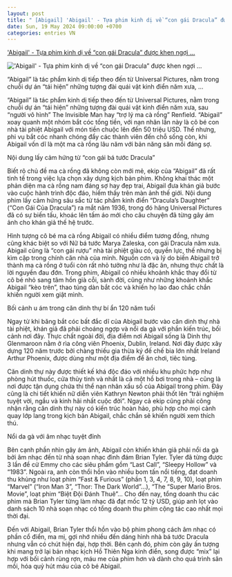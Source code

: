 ```yaml
---
layout: post
title: " [Abigail] 'Abigail' - Tựa phim kinh dị về “con gái Dracula” được khen ngợi ..."
date: Sun, 19 May 2024 09:00:00 +0700
categories: entries VN
---
```

['Abigail' - Tựa phim kinh dị về “con gái Dracula” được khen ngợi ...](https://dep.com.vn/abigail-tua-phim-kinh-di-ve-con-gai-dracula-duoc-khen-ngoi/)

!['Abigail' - Tựa phim kinh dị về “con gái Dracula” được khen ngợi ...](https://dep.com.vn/wp-content/uploads/2024/05/anh-dai-dien-5.png)

“Abigail” là tác phẩm kinh dị tiếp theo đến từ Universal Pictures, nằm trong chuỗi dự án “tái hiện” những tượng đài quái vật kinh điển năm xưa, ...

“Abigail” là tác phẩm kinh dị tiếp theo đến từ Universal Pictures, nằm trong chuỗi dự án “tái hiện” những tượng đài quái vật kinh điển năm xưa, sau “người vô hình” The Invisible Man hay “trợ lý ma cà rồng” Renfield. “Abigail” xoay quanh một nhóm bắt cóc tống tiền, với nạn nhân lần này là cô bé con nhà tài phiệt Abigail với món tiền chuộc lên đến 50 triệu USD. Thế nhưng, phi vụ bắt cóc nhanh chóng đẩy các thành viên đến chỗ sống còn, khi Abigail vốn dĩ là một ma cà rồng lâu năm với bản năng săn mồi đáng sợ.

Nội dung lấy cảm hứng từ “con gái bá tước Dracula”

Biết rõ chủ đề ma cà rồng đã không còn mới mẻ, ekip của “Abigail” đã rất tinh tế trong việc lựa chọn xây dựng kịch bản phim. Không khai thác một phản diện ma cà rồng nam đáng sợ hay đẹp trai, Abigail đưa khán giả bước vào cuộc hành trình độc đáo, hiếm thấy trên màn ảnh thế giới. Nội dung phim lấy cảm hứng sâu sắc từ tác phẩm kinh điển “Dracula’s Daughter” (“Con Gái Của Dracula”) ra mắt năm 1936, trong đó hãng Universal Pictures đã có sự biến tấu, khoác lên tấm áo mới cho câu chuyện đã từng gây ám ảnh cho khán giả thế hệ trước.

Hình tượng cô bé ma cà rồng Abigail có nhiều điểm tương đồng, nhưng cũng khác biệt so với Nữ bá tước Marya Zaleska, con gái Dracula năm xưa. Abigail cũng là “con gái rượu” nhà tài phiệt giàu có, quyền lực, thế nhưng bị kìm cặp trong chính căn nhà của mình. Nguồn cơn và lý do biến Abigail trở thành ma cà rồng ở tuổi còn rất nhỏ tưởng như là đặc ân, nhưng thực chất là lời nguyền đau đớn. Trong phim, Abigail có nhiều khoảnh khắc thay đổi từ cô bé nhỏ sang tâm hồn già cỗi, sành đời, cũng như những khoảnh khắc Abigail “kèo trên”, thao túng dàn bắt cóc và khiến họ lao đao chắc chắn khiến người xem giật mình.

Bối cảnh u ám trong căn dinh thự bí ẩn 120 năm tuổi

Ngay từ khi băng bắt cóc bất đắc dĩ của Abigail bước vào căn dinh thự nhà tài phiệt, khán giả đã phải choáng ngợp và nổi da gà với phần kiến trúc, bối cảnh nơi đây. Thực chất ngoài đời, địa điểm nơi Abigail sống là Dinh thự Glenmaroon nằm ở rìa công viên Phoenix, Dublin, Ireland. Nơi đây được xây dựng 120 năm trước bởi chàng thiếu gia thừa ký đế chế bia lớn nhất Ireland Arthur Phoenix, được dùng như một địa điểm để ăn chơi, tiêc tùng.

Căn dinh thự này được thiết kế khá độc đáo với nhiều khu phức hợp như phòng hút thuốc, cửa thủy tinh và nhất là cả một hồ bơi trong nhà – cũng là nơi được tận dụng chứa thi thể nạn nhân xấu số của Abigail trong phim. Đây cũng là chi tiết khiến nữ diễn viên Kathryn Newton phải thốt lên “trải nghiệm tuyệt vời, ngầu và kinh hãi nhất cuộc đời”. Ngay cả ekip cũng phải công nhận rằng căn dinh thự này có kiến trúc hoàn hảo, phù hợp cho mọi cảnh quay lớp lang trong kịch bản Abigail, chắc chắn sẽ khiến người xem thích thú.

Nổi da gà với âm nhạc tuyệt đỉnh

Bên cạnh phần nhìn gây ám ảnh, Abigail còn khiến khán giả phải nổi da gà bởi âm nhạc đến từ nhà soạn nhạc đình đám Brian Tyler. Tyler đã từng được 3 lần đề cử Emmy cho các siêu phẩm gồm “Last Call”, “Sleepy Hollow” và “1983”. Ngoài ra, anh còn thổi hồn vào nhiều bom tấn nổi tiếng, đạt doanh thu khủng như loạt phim “Fast & Furious” (phần 1, 3, 4, 7, 8, 9, 10), loạt phim “Marvel” (“Iron Man 3”, “Thor: The Dark World”…), “The “Super Mario Bros. Movie”, loạt phim “Biệt Đội Đánh Thuê”… Cho đến nay, tổng doanh thu các phim mà Brian Tyler từng làm nhạc đã đạt mốc 12 tỷ USD, giúp anh lọt vào danh sách 10 nhà soạn nhạc có tổng doanh thu phim cộng tác cao nhất mọi thời đại.

Đến với Abigail, Brian Tyler thổi hồn vào bộ phim phong cách âm nhạc có phần cổ điển, ma mị, gợi nhớ nhiều đến dáng hình nhà bá tước Dracula nhưng vẫn có chút hiện đại, hợp thời. Bên cạnh đó, phim còn gây ấn tượng khi mang trở lại bản nhạc kịch Hồ Thiên Nga kinh điển, song được “mix” lại hợp với bối cảnh rùng rợn, máu me của phim hơn và dành cho quá trình săn mồi, hóa quỷ hút máu của cô bé Abigail.

